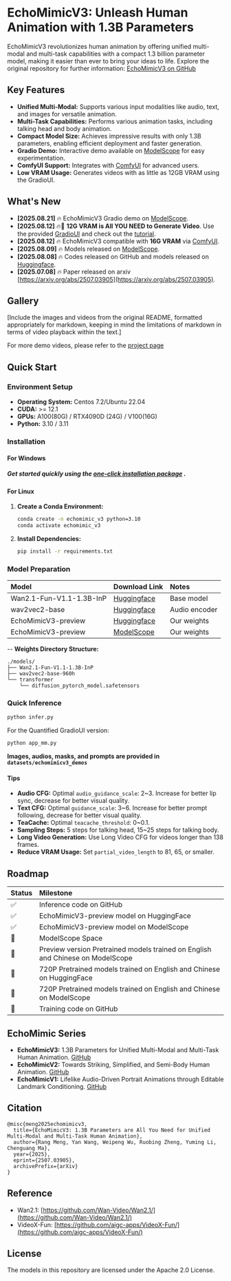 # EchoMimicV3: Unleash Human Animation with 1.3B Parameters

EchoMimicV3 revolutionizes human animation by offering unified multi-modal and multi-task capabilities with a compact 1.3 billion parameter model, making it easier than ever to bring your ideas to life. Explore the original repository for further information: [EchoMimicV3 on GitHub](https://github.com/antgroup/echomimic_v3)

## Key Features

*   **Unified Multi-Modal:** Supports various input modalities like audio, text, and images for versatile animation.
*   **Multi-Task Capabilities:** Performs various animation tasks, including talking head and body animation.
*   **Compact Model Size:** Achieves impressive results with only 1.3B parameters, enabling efficient deployment and faster generation.
*   **Gradio Demo:**  Interactive demo available on [ModelScope](https://modelscope.cn/studios/BadToBest/EchoMimicV3) for easy experimentation.
*   **ComfyUI Support:**  Integrates with [ComfyUI](https://github.com/smthemex/ComfyUI_EchoMimic) for advanced users.
*   **Low VRAM Usage:** Generates videos with as little as 12GB VRAM using the GradioUI.

## What's New

*   **[2025.08.21]** 🔥 EchoMimicV3 Gradio demo on [ModelScope](https://modelscope.cn/studios/BadToBest/EchoMimicV3).
*   **[2025.08.12]** 🔥🚀 **12G VRAM is All YOU NEED to Generate Video**.  Use the provided [GradioUI](https://github.com/antgroup/echomimic_v3/blob/main/app_mm.py) and check out the [tutorial](https://www.bilibili.com/video/BV1W8tdzEEVN).
*   **[2025.08.12]** 🔥 EchoMimicV3 compatible with **16G VRAM** via [ComfyUI](https://github.com/smthemex/ComfyUI_EchoMimic).
*   **[2025.08.09]** 🔥 Models released on [ModelScope](https://modelscope.cn/models/BadToBest/EchoMimicV3).
*   **[2025.08.08]** 🔥 Codes released on GitHub and models released on [Huggingface](https://huggingface.co/BadToBest/EchoMimicV3).
*   **[2025.07.08]** 🔥 Paper released on arxiv [https://arxiv.org/abs/2507.03905](https://arxiv.org/abs/2507.03905).

## Gallery

[Include the images and videos from the original README, formatted appropriately for markdown, keeping in mind the limitations of markdown in terms of video playback within the text.]

For more demo videos, please refer to the [project page](https://antgroup.github.io/ai/echomimic_v3/)

## Quick Start

### Environment Setup

*   **Operating System:** Centos 7.2/Ubuntu 22.04
*   **CUDA:** >= 12.1
*   **GPUs:** A100(80G) / RTX4090D (24G) / V100(16G)
*   **Python:** 3.10 / 3.11

### Installation

#### For Windows

##### Get started quickly using the [one-click installation package](https://pan.baidu.com/share/init?surl=cV7i2V0wF4exDtKjJrAUeA) .

#### For Linux

1.  **Create a Conda Environment:**

    ```bash
    conda create -n echomimic_v3 python=3.10
    conda activate echomimic_v3
    ```

2.  **Install Dependencies:**

    ```bash
    pip install -r requirements.txt
    ```

### Model Preparation

| Model                                  | Download Link                                           | Notes                      |
| :------------------------------------- | :------------------------------------------------------ | :------------------------- |
| Wan2.1-Fun-V1.1-1.3B-InP                | [Huggingface](https://huggingface.co/alibaba-pai/Wan2.1-Fun-V1.1-1.3B-InP) | Base model                 |
| wav2vec2-base                          | [Huggingface](https://huggingface.co/facebook/wav2vec2-base-960h) | Audio encoder              |
| EchoMimicV3-preview                    | [Huggingface](https://huggingface.co/BadToBest/EchoMimicV3)   | Our weights                |
| EchoMimicV3-preview                    | [ModelScope](https://modelscope.cn/models/BadToBest/EchoMimicV3)    | Our weights                |

-- **Weights Directory Structure:**

```
./models/
├── Wan2.1-Fun-V1.1-1.3B-InP
├── wav2vec2-base-960h
└── transformer
    └── diffusion_pytorch_model.safetensors
```

### Quick Inference

```bash
python infer.py
```

For the Quantified GradioUI version:

```bash
python app_mm.py
```

**Images, audios, masks, and prompts are provided in `datasets/echomimicv3_demos`**

#### Tips

*   **Audio CFG:** Optimal `audio_guidance_scale`: 2~3.  Increase for better lip sync, decrease for better visual quality.
*   **Text CFG:** Optimal `guidance_scale`: 3~6. Increase for better prompt following, decrease for better visual quality.
*   **TeaCache:** Optimal `teacache_threshold`: 0~0.1.
*   **Sampling Steps:** 5 steps for talking head, 15~25 steps for talking body.
*   **Long Video Generation:** Use Long Video CFG for videos longer than 138 frames.
*   **Reduce VRAM Usage:** Set `partial_video_length` to 81, 65, or smaller.

## Roadmap

| Status   | Milestone                                                                |
| :------- | :------------------------------------------------------------------------- |
| ✅        | Inference code on GitHub                                                    |
| ✅        | EchoMimicV3-preview model on HuggingFace                                  |
| ✅        | EchoMimicV3-preview model on ModelScope                                   |
| 🚀        | ModelScope Space                                                          |
| 🚀        | Preview version Pretrained models trained on English and Chinese on ModelScope |
| 🚀        | 720P Pretrained models trained on English and Chinese on HuggingFace       |
| 🚀        | 720P Pretrained models trained on English and Chinese on ModelScope        |
| 🚀        | Training code on GitHub                                                    |

## EchoMimic Series

*   **EchoMimicV3:** 1.3B Parameters for Unified Multi-Modal and Multi-Task Human Animation.
    [GitHub](https://github.com/antgroup/echomimic_v3)
*   **EchoMimicV2:** Towards Striking, Simplified, and Semi-Body Human Animation.
    [GitHub](https://github.com/antgroup/echomimic_v2)
*   **EchoMimicV1:** Lifelike Audio-Driven Portrait Animations through Editable Landmark Conditioning.
    [GitHub](https://github.com/antgroup/echomimic)

## Citation

```
@misc{meng2025echomimicv3,
  title={EchoMimicV3: 1.3B Parameters are All You Need for Unified Multi-Modal and Multi-Task Human Animation},
  author={Rang Meng, Yan Wang, Weipeng Wu, Ruobing Zheng, Yuming Li, Chenguang Ma},
  year={2025},
  eprint={2507.03905},
  archivePrefix={arXiv}
}
```

## Reference

*   Wan2.1: [https://github.com/Wan-Video/Wan2.1/](https://github.com/Wan-Video/Wan2.1/)
*   VideoX-Fun: [https://github.com/aigc-apps/VideoX-Fun/](https://github.com/aigc-apps/VideoX-Fun/)

## License

The models in this repository are licensed under the Apache 2.0 License.